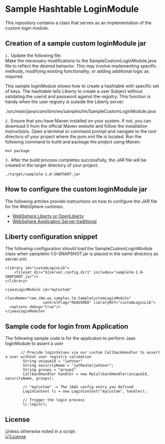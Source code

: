 # Sample Hashtable LoginModule

This repository contains a class that serves as an implementation of the custom login module. 

## Creation of a sample custom loginModule jar 

`1.` Update the following file.  
Make the necessary modifications to the SampleCustomLoginModule.java file to reflect the desired behavior. This may involve implementing specific methods, modifying existing functionality, or adding additional logic as required.

This sample loginModule shows how to create a hashtable with specific set of keys. The hashtable tells Liberty to create a user Subject without validating the userid and password against the registry. This function is handy when the user registry is outside the Liberty server. 

./src/main/java/com/ibm/ws/samples/lm/SampleCustomLoginModule.java

`2.` Ensure that you have Maven installed on your system. If not, you can download it from the official Maven website and follow the installation instructions. Open a terminal or command prompt and navigate to the root directory of your project where the pom.xml file is located. Run the following command to build and package the project using Maven:
```
mvn package
```
`3.` After the build process completes successfully, the JAR file will be created in the target directory of your project.
```
./target/samplelm-1.0-SNAPSHOT.jar
```

## How to configure the custom loginModule jar 

The following articles provide instructions on how to configure the JAR file for the WebSphere runtimes. 

- [WebSphere Liberty or OpenLiberty](https://www.ibm.com/docs/en/was-liberty/base?topic=liberty-configuring-jaas-custom-login-module)
- [WebSphere Application Server traditional](https://www.ibm.com/docs/en/was/8.5.5?topic=SSEQTP_8.5.5/com.ibm.websphere.nd.multiplatform.doc/ae/tsec_jaascustlogmod.htm) 

## Liberty configuration snippet 

The following configuration should load the SampleCustomLoginModule class when samplelm-1.0-SNAPSHOT.jar is placed in the same directory as server.xml. 
```
<library id="customLoginLib"> 
    <fileset dir="${server.config.dir}" includes="samplelm-1.0-SNAPSHOT.jar"/> 
</library> 

<jaasLoginModule id="myCustom" 
                 className="com.ibm.ws.samples.lm.SampleCustomLoginModule" 
                 controlFlag="REQUIRED" libraryRef="customLoginLib">
  <options debug="true"/>
</jaasLoginModule>
```
## Sample code for login from Application 

The following sample code is for the applicaton to perform Jaas loginModule to assert a user 

```
       // Provide loginValues via our custom CallbackHandler to assert a user without user registry validation 
        String uniqueId = "jwtUser"
        String securityName = "jwtRealm/jwtUser"; 
        String groups = "group1" 
        CallbackHandler handler = new MyCallbackHandler(uniqueId, securityName, groups);

        // "myCustom" -> The JAAS config entry you defined
        LoginContext lc = new LoginContext("myCustom", handler);

        // Trigger the login process
        lc.login();
```

## License
Unless otherwise noted in a script:<br/>
[![License](https://img.shields.io/badge/License-Apache_2.0-blue.svg)](https://www.apache.org/licenses/LICENSE-2.0)
